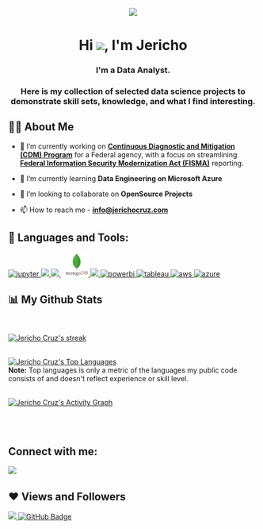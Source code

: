 <p align="center"><a href="#"><img width="70%" height="auto" src="https://miro.medium.com/max/1400/1*Ra02AqsQlC0KV229EvM98g.png"/></a></p>

<h1 align="center">Hi <img src="https://raw.githubusercontent.com/MartinHeinz/MartinHeinz/master/wave.gif" width="25">, I'm Jericho</h1>
<h3 align="center">I'm a Data Analyst.</h3>
<h3 align="center">Here is my collection of selected data science projects to demonstrate skill sets, knowledge, and what I find interesting.</h3>


## 🙋‍♂️ About Me

- 🔭 I’m currently working on **[Continuous Diagnostic and Mitigation (CDM) Program](https://www.cisa.gov/cdm)** for a Federal agency, with a focus on streamlining **[Federal Information Security Modernization Act (FISMA)](https://www.cisa.gov/federal-information-security-modernization-act)** reporting.

- 🌱 I’m currently learning **Data Engineering on Microsoft Azure**

- 👯 I’m looking to collaborate on **OpenSource Projects**

- 📫 How to reach me -  **info@jerichocruz.com**

## 🚀 Languages and Tools:

<p align="left"> 
    <a href="https://jupyter.org/" target="_blank"> <img src="https://img.icons8.com/fluency/344/jupyter.png" alt="jupyter" width="48" height="48"/> </a> 
    <a href="https://www.python.org" target="_blank"> <img src="https://img.icons8.com/color/48/000000/python.png"/> </a> 
    <a style="padding-right:8px;" href="https://www.mysql.com/" target="_blank"> <img src="https://img.icons8.com/fluent/50/000000/mysql-logo.png"/> </a>
    <a href="https://www.mongodb.com/" target="_blank"> <img src="https://raw.githubusercontent.com/devicons/devicon/master/icons/mongodb/mongodb-original-wordmark.svg" alt="mongodb" width="48" height="48"/> </a>   
    <a href="https://git-scm.com/" target="_blank"> <img src="https://img.icons8.com/color/48/000000/git.png"/> </a> 
    <a href="https://powerbi.microsoft.com/en-us/" target="_blank"> <img src="https://img.icons8.com/color/344/power-bi.png" alt="powerbi" width="48" height="48"/> </a> 
    <a href="https://www.tableau.com/" target="_blank"> <img src="https://img.icons8.com/color/344/tableau-software.png" alt="tableau" width="48" height="48"/> </a> 
    <a href="https://aws.amazon.com/" target="_blank"> <img src="https://img.icons8.com/color/344/amazon-web-services.png" alt="aws" width="48" height="48"/> </a> 
    <a href="https://azure.microsoft.com/en-us/" target="_blank"> <img src="https://img.icons8.com/color/344/azure-1.png" alt="azure" width="48" height="48"/> </a> 
</p>



## 📊 My Github Stats

  <br/>
<p align="left">
    <a href="https://github.com/JerichoCruz/github-readme-streak-stats">
        <img title="🔥 Get streak stats for your profile at git.io/streak-stats" alt="Jericho Cruz's streak" src="https://github-readme-streak-stats.herokuapp.com/?user=JerichoCruz&theme=black-ice&hide_border=true&stroke=0000&background=060A0CD0"/>
    </a>
</p>

  <br/>
    <!-- <a href="https://github.com/JerichoCruz/github-readme-stats"><img alt="Jericho Cruz's Github Stats" src="https://github-readme-stats.vercel.app/api?username=JerichoCruz&show_icons=true&count_private=true&theme=react&hide_border=true&bg_color=0D1117" /></a> -->
  <a href="https://github.com/JerichoCruz/github-readme-stats"><img alt="Jericho Cruz's Top Languages" src="https://github-readme-stats.vercel.app/api/top-langs/?username=JerichoCruz&langs_count=8&count_private=true&layout=compact&theme=react&hide_border=true&bg_color=0D1117" /></a>
  <br/>
  <b>Note:</b> Top languages is only a metric of the languages my public code consists of and doesn't reflect experience or skill level.


<br/>
<br/>

<a href="https://github.com/JerichoCruz/github-readme-activity-graph"><img alt="Jericho Cruz's Activity Graph" src="https://activity-graph.herokuapp.com/graph?username=JerichoCruz&bg_color=0D1117&color=5BCDEC&line=5BCDEC&point=FFFFFF&hide_border=true" /></a>

<br/>
<br/>

## Connect with me:
<p align="left">

<a href = "https://www.linkedin.com/in/JerichoCruz"><img src="https://img.icons8.com/fluent/48/000000/linkedin.png"/></a>

</p>

## ❤ Views and Followers
<a href="https://github.com/JerichoCruz/github-profile-views-counter">
    <img src="https://komarev.com/ghpvc/?username=JerichoCruz">
</a>
<a href="https://github.com/JerichoCruz?tab=followers"><img src="https://img.shields.io/github/followers/JerichoCruz?label=Followers&style=social" alt="GitHub Badge"></a>
